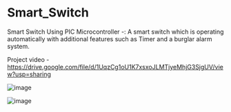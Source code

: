 # Smart_Switch
Smart Switch Using PIC Microcontroller -:  A smart switch which is operating automatically with additional features such as Timer and a burglar alarm system.  

Project video - https://drive.google.com/file/d/1UqzCg1oU1K7xsxoJLMTjyeMhjG3SjgUV/view?usp=sharing

![image](https://github.com/Aveesha-98/Smart_Switch/assets/82050378/5cbf1940-7bf1-47c4-8388-0365494db545)


![image](https://github.com/Aveesha-98/Smart_Switch/assets/82050378/8ff9ba85-606d-4af9-865c-77fed008cb50)


